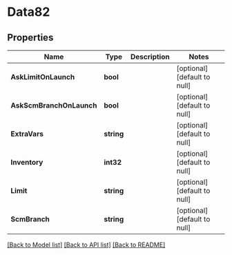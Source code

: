 # Data82

## Properties
Name | Type | Description | Notes
------------ | ------------- | ------------- | -------------
**AskLimitOnLaunch** | **bool** |  | [optional] [default to null]
**AskScmBranchOnLaunch** | **bool** |  | [optional] [default to null]
**ExtraVars** | **string** |  | [optional] [default to null]
**Inventory** | **int32** |  | [optional] [default to null]
**Limit** | **string** |  | [optional] [default to null]
**ScmBranch** | **string** |  | [optional] [default to null]

[[Back to Model list]](../README.md#documentation-for-models) [[Back to API list]](../README.md#documentation-for-api-endpoints) [[Back to README]](../README.md)



